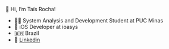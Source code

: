  👋 Hi, I’m Taís Rocha!
- 👩‍🎓 System Analysis and Development Student at PUC Minas
- 🍎 iOS Developer at ioasys
- 🇧🇷 Brazil
- 👥 [Linkedin](https://www.linkedin.com/in/tais-rocha-nogueira/)

<!---
taisrochan/taisrochan is a ✨ special ✨ repository because its `README.md` (this file) appears on your GitHub profile.
You can click the Preview link to take a look at your changes.
--->

